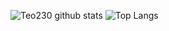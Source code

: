 ![Teo230 github stats](https://github-readme-stats.vercel.app/api?username=Teo230&include_all_commits=true&count_private=true&show_icons=true&hide_border=true&theme=ayu-mirage)
![Top Langs](https://github-readme-stats.vercel.app/api/top-langs/?username=Teo230&layout=compact&hide_border=true&theme=ayu-mirage&langs_count=1&layout=compact)
